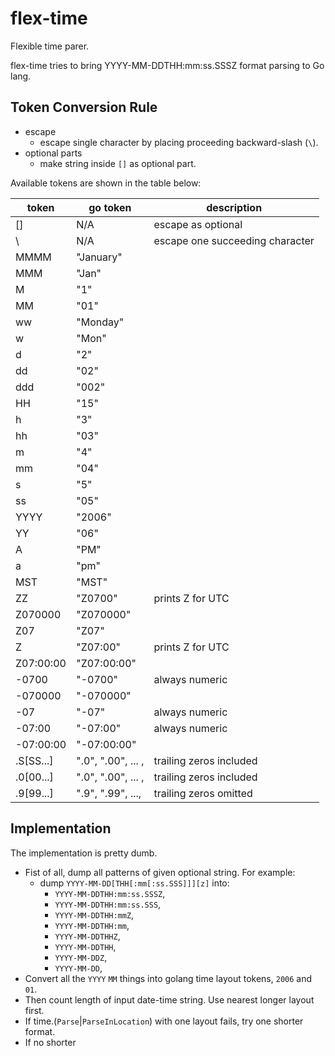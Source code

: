 # flex-time

Flexible time parer.

flex-time tries to bring YYYY-MM-DDTHH:mm:ss.SSSZ format parsing to Go lang.

## Token Conversion Rule

- escape
  - escape single character by placing proceeding backward-slash (`\`).
- optional parts
  - make string inside `[]` as optional part.

Available tokens are shown in the table below:

| token     | go token           | description                     |
| --------- | ------------------ | ------------------------------- |
| []        | N/A                | escape as optional              |
| \\        | N/A                | escape one succeeding character |
| MMMM      | "January"          |                                 |
| MMM       | "Jan"              |                                 |
| M         | "1"                |                                 |
| MM        | "01"               |                                 |
| ww        | "Monday"           |                                 |
| w         | "Mon"              |                                 |
| d         | "2"                |                                 |
| dd        | "02"               |                                 |
| ddd       | "002"              |                                 |
| HH        | "15"               |                                 |
| h         | "3"                |                                 |
| hh        | "03"               |                                 |
| m         | "4"                |                                 |
| mm        | "04"               |                                 |
| s         | "5"                |                                 |
| ss        | "05"               |                                 |
| YYYY      | "2006"             |                                 |
| YY        | "06"               |                                 |
| A         | "PM"               |                                 |
| a         | "pm"               |                                 |
| MST       | "MST"              |                                 |
| ZZ        | "Z0700"            | prints Z for UTC                |
| Z070000   | "Z070000"          |                                 |
| Z07       | "Z07"              |                                 |
| Z         | "Z07:00"           | prints Z for UTC                |
| Z07:00:00 | "Z07:00:00"        |                                 |
| -0700     | "-0700"            | always numeric                  |
| -070000   | "-070000"          |                                 |
| -07       | "-07"              | always numeric                  |
| -07:00    | "-07:00"           | always numeric                  |
| -07:00:00 | "-07:00:00"        |                                 |
| .S[SS...] | ".0", ".00", ... , | trailing zeros included         |
| .0[00...] | ".0", ".00", ... , | trailing zeros included         |
| .9[99...] | ".9", ".99", ...,  | trailing zeros omitted          |

## Implementation

The implementation is pretty dumb.

- Fist of all, dump all patterns of given optional string. For example:
  - dump `YYYY-MM-DD[THH[:mm[:ss.SSS]]][z]` into:
    - `YYYY-MM-DDTHH:mm:ss.SSSZ`,
    - `YYYY-MM-DDTHH:mm:ss.SSS`,
    - `YYYY-MM-DDTHH:mmZ`,
    - `YYYY-MM-DDTHH:mm`,
    - `YYYY-MM-DDTHHZ`,
    - `YYYY-MM-DDTHH`,
    - `YYYY-MM-DDZ`,
    - `YYYY-MM-DD`,
- Convert all the `YYYY` `MM` things into golang time layout tokens, `2006` and `01`.
- Then count length of input date-time string. Use nearest longer layout first.
- If time.(`Parse`|`ParseInLocation`) with one layout fails, try one shorter format.
- If no shorter
